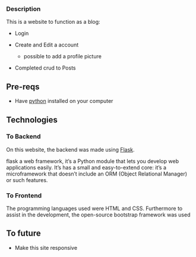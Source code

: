 ### Description

This is a website to function as a blog:


 - Login
 - Create and Edit a account
    - possible to add a profile picture

 - Completed crud to Posts

## Pre-reqs

- Have [python](https://www.python.org/downloads/) installed on your computer 


## Technologies

### To Backend

On this website, the backend was made using [Flask](https://flask.palletsprojects.com/en/2.3.x/). 

flask a web framework, it’s a Python module that lets you develop web applications easily. It’s has a small and easy-to-extend core: it’s a microframework that doesn’t include an ORM (Object Relational Manager) or such features.

### To Frontend

The programming languages  used were HTML and CSS. 
Furthermore to assist in the development, the open-source bootstrap framework was used


## To future

 - Make this site responsive
